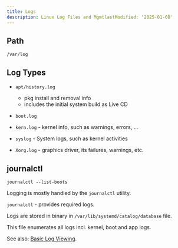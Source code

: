 ```yaml
---
title: Logs
description: Linux Log Files and MgmtlastModified: '2025-01-08'
---
```


## Path

```/var/log```

## Log Types

- `apt/history.log`
	- pkg install and removal info
	- includes the initial system build as Live CD

- `boot.log`
- `kern.log` - kernel info, such as warnings, errors, ...

- `syslog` - System logs, such as kernel activities
- `Xorg.log` - graphics driver, its failures, warnings, etc.

## journalctl

```journalctl --list-boots```

Logging is mostly handled by the `journalctl` utility.

`journalctl` - provides required logs.

Logs are stored in binary in `/var/lib/systemd/catalog/database` file.

This file enumerates all logs incl. kernel, boot and app logs.


See also: [Basic Log Viewing](journalctl).
